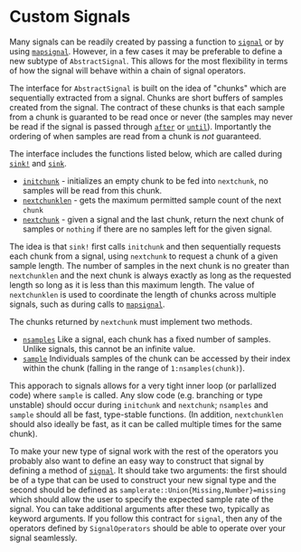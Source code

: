 # Custom Signals

Many signals can be readily created by passing a function to [`signal`](@ref) or by using [`mapsignal`](@ref). However, in a few cases it may be preferable to define a new subtype of `AbstractSignal`. This allows for the most flexibility in terms of how the signal will behave within a chain of signal operators.

The interface for `AbstractSignal` is built on the idea of "chunks" which are sequentially extracted from a signal. Chunks are short buffers of samples created from the signal. The contract of these chunks is that each sample from a chunk is guaranted to be read once or never (the samples may never be read if the signal is passed through [`after`](@ref) or [`until`](@ref)). Importantly the ordering of when samples are read from a chunk is *not* guaranteed.

The interface includes the functions listed below, which are called during
[`sink!`](@ref) and [`sink`](@ref).

* [`initchunk`](@ref) - initializes an empty chunk to be fed into `nextchunk`, no samples will be read from this chunk.
* [`nextchunklen`](@ref) - gets the maximum permitted sample count of the next `chunk`
* [`nextchunk`](@ref) - given a signal and the last chunk, return the next chunk of samples or `nothing` if there are no samples left for the given signal.

The idea is that `sink!` first calls `initchunk` and then sequentially requests each chunk from a signal, using `nextchunk` to request a chunk of a given sample length. The number of samples in the next chunk is no greater than `nextchunklen` and the next chunk is always exactly as long as the requested length so long as it is less than this maximum length. The value of `nextchunklen` is used to coordinate the length of chunks across multiple signals, such as during calls to [`mapsignal`](@ref).

The chunks returned by `nextchunk` must implement two methods.

* [`nsamples`](@ref) Like a signal, each chunk has a fixed number of samples. Unlike signals, this cannot be an infinite value.
* [`sample`](@ref) Individuals samples of the chunk can be accessed by their index within the chunk (falling in the range of `1:nsamples(chunk)`).

This apporach to signals allows for a very tight inner loop (or parlallized code) where `sample` is called. Any slow code (e.g. branching or type unstable) should occur during `initchunk` and `nextchunk`; `nsamples` and `sample` should all be fast, type-stable functions. (In addition, `nextchunklen` should also ideally be fast, as it can be called multiple times for the same chunk).

To make your new type of signal work with the rest of the operators you
probably also want to define an easy way to construct that signal by defining
a method of [`signal`](@ref). It should take two arguments: the first should
be of a type that can be used to construct your new signal type and the
second should be defined as `samplerate::Union{Missing,Number}=missing` which
should allow the user to specify the expected sample rate of the signal. You
can take additional arguments after these two, typically as keyword
arguments. If you follow this contract for `signal`, then any of the
operators defined by `SignalOperators` should be able to operate over your
signal seamlessly.